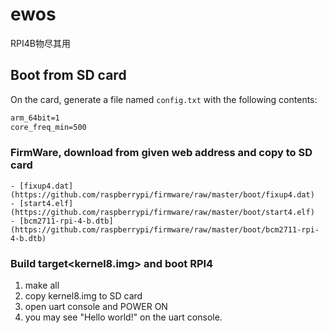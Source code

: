 # ewos
RPI4B物尽其用

## Boot from SD card
On the card, generate a file named `config.txt` with the following contents:
```txt
arm_64bit=1
core_freq_min=500
```
### FirmWare, download from given web address and copy to SD card
    - [fixup4.dat](https://github.com/raspberrypi/firmware/raw/master/boot/fixup4.dat)
    - [start4.elf](https://github.com/raspberrypi/firmware/raw/master/boot/start4.elf)
    - [bcm2711-rpi-4-b.dtb](https://github.com/raspberrypi/firmware/raw/master/boot/bcm2711-rpi-4-b.dtb)


### Build target<kernel8.img> and boot RPI4
1. make all
2. copy kernel8.img to SD card
3. open uart console and POWER ON
4. you may see "Hello world!" on the uart console.
